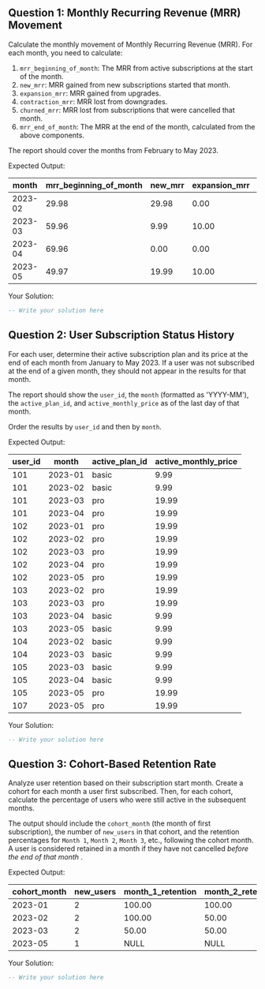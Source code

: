 ## Question 1: Monthly Recurring Revenue (MRR) Movement

Calculate the monthly movement of Monthly Recurring Revenue (MRR). For each month, you need to calculate:

1. `mrr_beginning_of_month`: The MRR from active subscriptions at the start of the month.
2. `new_mrr`: MRR gained from new subscriptions started that month.
3. `expansion_mrr`: MRR gained from upgrades.
4. `contraction_mrr`: MRR lost from downgrades.
5. `churned_mrr`: MRR lost from subscriptions that were cancelled that month.
6. `mrr_end_of_month`: The MRR at the end of the month, calculated from the above components.

The report should cover the months from February to May 2023.

Expected Output:

| month | mrr_beginning_of_month | new_mrr | expansion_mrr | contraction_mrr | churned_mrr | mrr_end_of_month |
| --------------- | -------------------------------- | ----------------- | ----------------------- | ------------------------- | --------------------- | -------------------------- |
| 2023-02         | 29.98                            | 29.98             | 0.00                    | 0.00                      | 0.00                  | 59.96                      |
| 2023-03         | 59.96                            | 9.99              | 10.00                   | 0.00                      | 9.99                  | 69.96                      |
| 2023-04         | 69.96                            | 0.00              | 0.00                    | 10.00                     | 9.99                  | 49.97                      |
| 2023-05         | 49.97                            | 19.99             | 10.00                   | 0.00                      | 19.99                 | 59.97                      |

Your Solution:

```sql
-- Write your solution here
```

## Question 2: User Subscription Status History

For each user, determine their active subscription plan and its price at the end of each month from January to May 2023. If a user was not subscribed at the end of a given month, they should not appear in the results for that month.

The report should show the `user_id`, the `month` (formatted as 'YYYY-MM'), the `active_plan_id`, and `active_monthly_price` as of the last day of that month.

Order the results by `user_id` and then by `month`.

Expected Output:

| user_id | month | active_plan_id | active_monthly_price |
| ----------------- | --------------- | ------------------------ | ------------------------------ |
| 101               | 2023-01         | basic                    | 9.99                           |
| 101               | 2023-02         | basic                    | 9.99                           |
| 101               | 2023-03         | pro                      | 19.99                          |
| 101               | 2023-04         | pro                      | 19.99                          |
| 102               | 2023-01         | pro                      | 19.99                          |
| 102               | 2023-02         | pro                      | 19.99                          |
| 102               | 2023-03         | pro                      | 19.99                          |
| 102               | 2023-04         | pro                      | 19.99                          |
| 102               | 2023-05         | pro                      | 19.99                          |
| 103               | 2023-02         | pro                      | 19.99                          |
| 103               | 2023-03         | pro                      | 19.99                          |
| 103               | 2023-04         | basic                    | 9.99                           |
| 103               | 2023-05         | basic                    | 9.99                           |
| 104               | 2023-02         | basic                    | 9.99                           |
| 104               | 2023-03         | basic                    | 9.99                           |
| 105               | 2023-03         | basic                    | 9.99                           |
| 105               | 2023-04         | basic                    | 9.99                           |
| 105               | 2023-05         | pro                      | 19.99                          |
| 107               | 2023-05         | pro                      | 19.99                          |

Your Solution:

```sql
-- Write your solution here
```

## Question 3: Cohort-Based Retention Rate

Analyze user retention based on their subscription start month. Create a cohort for each month a user first subscribed. Then, for each cohort, calculate the percentage of users who were still active in the subsequent months.

The output should include the `cohort_month` (the month of first subscription), the number of `new_users` in that cohort, and the retention percentages for `Month 1`, `Month 2`, `Month 3`, etc., following the cohort month. A user is considered retained in a month if they have not cancelled  *before the end of that month* .

Expected Output:

| cohort_month | new_users | month_1_retention | month_2_retention | month_3_retention | month_4_retention |
| ---------------------- | ------------------- | --------------------------- | --------------------------- | --------------------------- | --------------------------- |
| 2023-01                | 2                   | 100.00                      | 100.00                      | 100.00                      | 50.00                       |
| 2023-02                | 2                   | 100.00                      | 50.00                       | 50.00                       | NULL                        |
| 2023-03                | 2                   | 50.00                       | 50.00                       | NULL                        | NULL                        |
| 2023-05                | 1                   | NULL                        | NULL                        | NULL                        | NULL                        |

Your Solution:

```sql
-- Write your solution here
```
